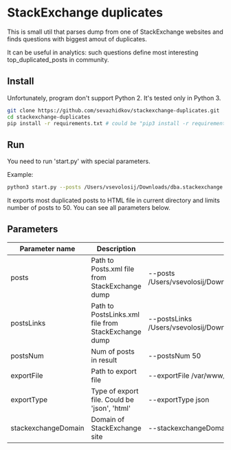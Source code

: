 # StackExchange duplicates
This is small util that parses dump from one of StackExchange websites and
finds questions with biggest amout of duplicates.

It can be useful in analytics: such questions define most interesting top_duplicated_posts
in community.

## Install
Unfortunately, program don't support Python 2. It's tested only in Python 3.

```bash
git clone https://github.com/sevazhidkov/stackexchange-duplicates.git
cd stackexchange-duplicates
pip install -r requirements.txt # could be "pip3 install -r requirements.txt"
```

## Run
You need to run 'start.py' with special parameters.

Example:
```bash
python3 start.py --posts /Users/vsevolosij/Downloads/dba.stackexchange.com/Posts.xml --postsLinks /Users/vsevolosij/Downloads/dba.stackexchange.com/PostLinks.xml  --postsNum 50
```
It exports most duplicated posts to HTML file in current directory and limits
number of posts to 50. You can see all parameters below.

## Parameters

| Parameter name      | Description                                         | Example                                                                      | Default               |
|---------------------|-----------------------------------------------------|------------------------------------------------------------------------------|-----------------------|
| posts               | Path to Posts.xml file from StackExchange dump      | --posts /Users/vsevolosij/Downloads/dba.stackexchange.com/Posts.xml          | ./Posts.xml           |
| postsLinks          | Path to PostsLinks.xml file from StackExchange dump | --postsLinks /Users/vsevolosij/Downloads/dba.stackexchange.com/PostLinks.xml | ./PostsLinks.xml      |
| postsNum            | Num of posts in result                              | --postsNum 50                                                                | 100                   |
| exportFile          | Path to export file                                 | --exportFile /var/www/index.html                                             | ./result.html         |
| exportType          | Type of export file. Could be 'json', 'html'        | --exportType json                                                            | html                  |
| stackexchangeDomain | Domain of StackExchange site                        | --stackexchangeDomain math.stackexchange.com                                 | dba.stackexchange.com |
